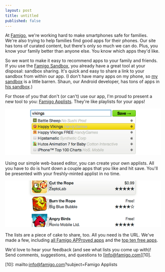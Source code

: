 ```yaml
---
layout: post
title: untitled
published: false
---
```


At [Famigo][1], we're working hard to make smartphones safe for
families. We're also trying to help families find good apps for
their phones. Our site has tons of curated content, but there's
only so much we can do. Plus, you know your family better than
anyone else. You know which apps they'd like.

So we want to make it easy to recommend apps to your family and
friends. If you use the [Famigo Sandbox][2], you already have a
great tool at your disposal: sandbox sharing. It's quick and easy
to share a link to your sandbox from within our app. (I don't have
many apps on my phone, so [my sandbox][3] is a little barren. Shaun,
our Android developer, has tons of apps in [his sandbox][4].)

For those of you that don't (or can't) use our app, I'm proud to
present a new tool to you: [Famigo Applists][5]. They're like
playlists for your apps!

![Screenshot of creating an applist][6]

Using our simple web-based editor, you can create your own applists.
All you have to do is hunt down a couple apps that you like and hit
save. You'll be presented with your freshly-minted applist in no
time.

![Screenshot of an applist][7]

The lists are a piece of cake to share, too. All you need is the
URL. We've made a few, including [all Famigo APProved apps][8] and
the [top ten free apps][9].

We'd love to hear your feedback (and see what lists you come up
with)! Send comments, suggestions, and questions to [info@famigo.com][10].

[1]: http://www.famigo.com/
[2]: https://market.android.com/details?id=com.famigo.sandbox
[3]: http://www.famigo.com/family/TkhYNRMsAG1JYT0fCBMNASkZZW0CbCxa/sandbox/
[4]: http://www.famigo.com/family/TkhYNRMsAjpJYT0fCBMNASkZZW0CbC1W/sandbox/
[5]: http://www.famigo.com/applist/
[6]: /static/images/2011-11-02-figure-1.png
[7]: /static/images/2011-11-02-figure-2.png
[8]: http://www.famigo.com/applist/4eb1f162cea0992b550121e2/
[9]: http://www.famigo.com/applist/4eb1f295cea0992b55012d6d/
[10]: mailto:info@famigo.com?subject=Famigo Applists

